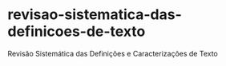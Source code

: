 # revisao-sistematica-das-definicoes-de-texto
Revisão Sistemática das Definições e Caracterizações de Texto
